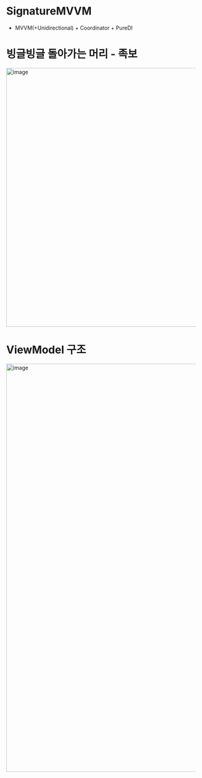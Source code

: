 # SignatureMVVM
- MVVM(+Unidirectional) + Coordinator + PureDI

# 빙글빙글 돌아가는 머리 - 족보
<img width="686" alt="image" src="https://user-images.githubusercontent.com/22838614/198546115-1717472e-891e-443c-a87f-b40cffcb2027.png">

# ViewModel 구조
<img width="1082" alt="image" src="https://user-images.githubusercontent.com/22838614/198550497-e2b60382-05df-4754-a343-598d3012046d.png">
